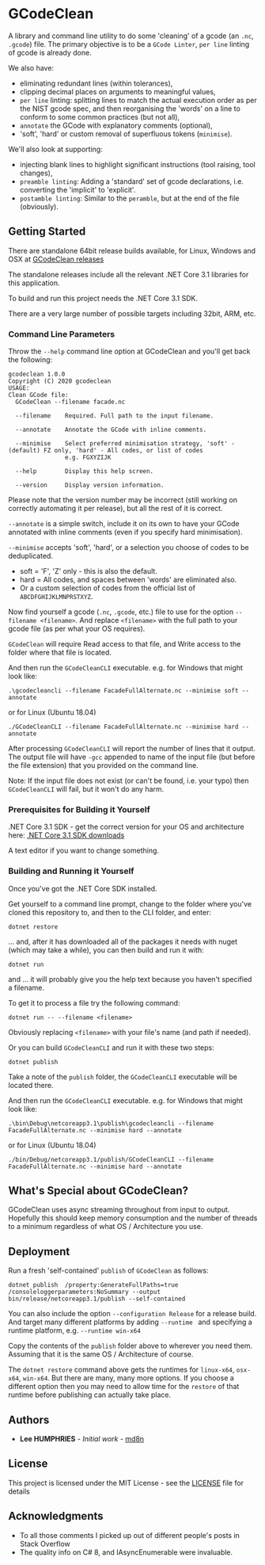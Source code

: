 # GCodeClean

A library and command line utility to do some 'cleaning' of a gcode (an `.nc`, `.gcode`) file.
The primary objective is to be a `GCode Linter`, `per line` linting of gcode is already done.

We also have:
* eliminating redundant lines (within tolerances),
* clipping decimal places on arguments to meaningful values,
* `per line` linting: splitting lines to match the actual execution order as per the NIST gcode spec, and then reorganising the 'words' on a line to conform to some common practices (but not all),
* `annotate` the GCode with explanatory comments (optional),
* 'soft', 'hard' or custom removal of superfluous tokens (`minimise`).

We'll also look at supporting:
* injecting blank lines to highlight significant instructions (tool raising, tool changes),
* `preamble linting`: Adding a 'standard' set of gcode declarations, i.e. converting the 'implicit' to 'explicit'.
* `postamble linting`: Similar to the `peramble`, but at the end of the file (obviously).

## Getting Started

There are standalone 64bit release builds available, for Linux, Windows and OSX at [GCodeClean releases](https://github.com/md8n/GCodeClean/releases)

The standalone releases include all the relevant .NET Core 3.1 libraries for this application.

To build and run this project needs the .NET Core 3.1 SDK.

There are a very large number of possible targets including 32bit, ARM, etc.

### Command Line Parameters

Throw the `--help` command line option at GCodeClean and you'll get back the following:

```
gcodeclean 1.0.0
Copyright (C) 2020 gcodeclean
USAGE:
Clean GCode file:
  GCodeClean --filename facade.nc

  --filename    Required. Full path to the input filename.

  --annotate    Annotate the GCode with inline comments.

  --minimise    Select preferred minimisation strategy, 'soft' - (default) FZ only, 'hard' - All codes, or list of codes
                e.g. FGXYZIJK

  --help        Display this help screen.

  --version     Display version information.
```
Please note that the version number may be incorrect (still working on correctly automating it per release), but all the rest of it is correct.

`--annotate` is a simple switch, include it on its own to have your GCode annotated with inline comments (even if you specify hard minimisation).

`--minimise` accepts 'soft', 'hard', or a selection you choose of codes to be deduplicated.
- soft = 'F', 'Z' only - this is also the default.
- hard = All codes, and spaces between 'words' are eliminated also.
- Or a custom selection of codes from the official list of `ABCDFGHIJKLMNPRSTXYZ`.

Now find yourself a gcode (`.nc`, `.gcode`, etc.) file to use for the option `--filename <filename>`.
And replace `<filename>` with the full path to your gcode file (as per what your OS requires).

`GCodeClean` will require Read access to that file, and Write access to the folder where that file is located.

And then run the `GCodeCleanCLI` executable.
e.g. for Windows that might look like:
```
.\gcodecleancli --filename FacadeFullAlternate.nc --minimise soft --annotate
```

or for Linux (Ubuntu 18.04)
```
./GCodeCleanCLI --filename FacadeFullAlternate.nc --minimise hard --annotate
```

After processing `GCodeCleanCLI` will report the number of lines that it output.
The output file will have `-gcc` appended to name of the input file (but before the file extension) that you provided on the command line.

Note: If the input file does not exist (or can't be found, i.e. your typo) then `GCodeCleanCLI` will fail, but it won't do any harm.

### Prerequisites for Building it Yourself

.NET Core 3.1 SDK - get the correct version for your OS and architecture here: [.NET Core 3.1 SDK downloads](https://dotnet.microsoft.com/download/dotnet-core/3.1)

A text editor if you want to change something.

### Building and Running it Yourself

Once you've got the .NET Core SDK installed.

Get yourself to a command line prompt, change to the folder where you've cloned this repository to, and then to the CLI folder, and enter:
```
dotnet restore
```

... and, after it has downloaded all of the packages it needs with nuget (which may take a while), you can then build and run it with:

```
dotnet run
```

and ... it will probably give you the help text because you haven't specified a filename.


To get it to process a file try the following command:
```
dotnet run -- --filename <filename>
```
Obviously replacing `<filename>` with your file's name (and path if needed).

Or you can build `GCodeCleanCLI` and run it with these two steps:
```
dotnet publish
```
Take a note of the `publish` folder, the `GCodeCleanCLI` executable will be located there.

And then run the `GCodeCleanCLI` executable.
e.g. for Windows that might look like:
```
.\bin\Debug\netcoreapp3.1\publish\gcodecleancli --filename FacadeFullAlternate.nc --minimise hard --annotate
```

or for Linux (Ubuntu 18.04)
```
./bin/Debug/netcoreapp3.1/publish/GCodeCleanCLI --filename FacadeFullAlternate.nc --minimise hard --annotate
```

## What's Special about GCodeClean?

GCodeClean uses async streaming throughout from input to output.  Hopefully this should keep memory consumption and the number of threads to a minimum regardless of what OS / Architecture you use.

## Deployment

Run a fresh 'self-contained' `publish` of `GCodeClean` as follows:
```
dotnet publish  /property:GenerateFullPaths=true /consoleloggerparameters:NoSummary --output bin/release/netcoreapp3.1/publish --self-contained
```
You can also include the option `--configuration Release` for a release build.
And target many different platforms by adding `--runtime ` and specifying a runtime platform, e.g. `--runtime win-x64`

Copy the contents of the `publish` folder above to wherever you need them.  Assuming that it is the same OS / Architecture of course.

The `dotnet restore` command above gets the runtimes for `linux-x64`, `osx-x64`, `win-x64`.  But there are many, many more options.  If you choose a different option then you may need to allow time for the `restore` of that runtime before publishing can actually take place.

## Authors

* **Lee HUMPHRIES** - *Initial work* - [md8n](https://github.com/md8n)

## License

This project is licensed under the MIT License - see the [LICENSE](LICENSE) file for details

## Acknowledgments

* To all those comments I picked up out of different people's posts in Stack Overflow
* The quality info on C# 8, and IAsyncEnumerable were invaluable.
